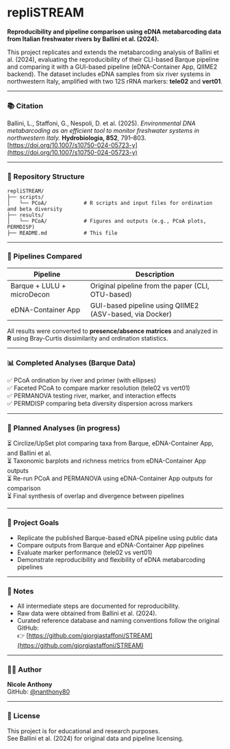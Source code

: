 # repliSTREAM  
**Reproducibility and pipeline comparison using eDNA metabarcoding data from Italian freshwater rivers by Ballini et al. (2024).**

This project replicates and extends the metabarcoding analysis of Ballini et al. (2024), evaluating the reproducibility of their CLI-based Barque pipeline and comparing it with a GUI-based pipeline (eDNA-Container App, QIIME2 backend). The dataset includes eDNA samples from six river systems in northwestern Italy, amplified with two 12S rRNA markers: **tele02** and **vert01**.

---

### 📚 Citation  
Ballini, L., Staffoni, G., Nespoli, D. et al. (2025). *Environmental DNA metabarcoding as an efficient tool to monitor freshwater systems in northwestern Italy.* **Hydrobiologia, 852**, 791–803.  
[https://doi.org/10.1007/s10750-024-05723-y](https://doi.org/10.1007/s10750-024-05723-y)

---

### 📁 Repository Structure

```
repliSTREAM/
├── scripts/
│   └── PCoA/            # R scripts and input files for ordination and beta diversity
├── results/
│   └── PCoA/            # Figures and outputs (e.g., PCoA plots, PERMDISP)
├── README.md            # This file
```

---

### 🔬 Pipelines Compared

| Pipeline              | Description                                           |
|-----------------------|-------------------------------------------------------|
| Barque + LULU + microDecon | Original pipeline from the paper (CLI, OTU-based)     |
| eDNA-Container App    | GUI-based pipeline using QIIME2 (ASV-based, via Docker) |

All results were converted to **presence/absence matrices** and analyzed in **R** using Bray-Curtis dissimilarity and ordination statistics.

---

### 📊 Completed Analyses (Barque Data)

✅ PCoA ordination by river and primer (with ellipses)  
✅ Faceted PCoA to compare marker resolution (tele02 vs vert01)  
✅ PERMANOVA testing river, marker, and interaction effects  
✅ PERMDISP comparing beta diversity dispersion across markers  

---

### 🧩 Planned Analyses (in progress)

⏳ Circlize/UpSet plot comparing taxa from Barque, eDNA-Container App, and Ballini et al.  
⏳ Taxonomic barplots and richness metrics from eDNA-Container App outputs  
⏳ Re-run PCoA and PERMANOVA using eDNA-Container App outputs for comparison  
⏳ Final synthesis of overlap and divergence between pipelines  

---

### 📌 Project Goals

- Replicate the published Barque-based eDNA pipeline using public data  
- Compare outputs from Barque and eDNA-Container App pipelines  
- Evaluate marker performance (tele02 vs vert01)  
- Demonstrate reproducibility and flexibility of eDNA metabarcoding pipelines  

---

### 🧠 Notes

- All intermediate steps are documented for reproducibility.  
- Raw data were obtained from Ballini et al. (2024).  
- Curated reference database and naming conventions follow the original GitHub:  
  👉 [https://github.com/giorgiastaffoni/STREAM](https://github.com/giorgiastaffoni/STREAM)

---

### 👩‍🔬 Author  
**Nicole Anthony**  
GitHub: [@nanthony80](https://github.com/nanthony80)

---

### 📜 License  
This project is for educational and research purposes.  
See Ballini et al. (2024) for original data and pipeline licensing.
